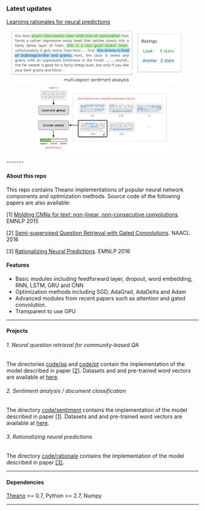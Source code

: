 ### Latest updates
[Learning rationales for neural predictions](/code/rationale) <p align="center">
<img height =140 src="code/rationale/figures/example.png"> &nbsp; &nbsp; &nbsp; &nbsp; <img width=350 src="code/rationale/figures/model_framework.png">
</p>
-------

#### About this repo
This repo contains Theano implementations of popular neural network components and optimization methods. Source code of the following papers are also available:

  [1] [Molding CNNs for text: non-linear, non-consecutive convolutions](http://arxiv.org/abs/1508.04112). EMNLP 2015
  
  [2] [Semi-supervised Question Retrieval with Gated Convolutions](http://arxiv.org/abs/1512.05726). NAACL 2016

  [3] [Rationalizing Neural Predictions](https://people.csail.mit.edu/taolei/papers/emnlp16_rationale.pdf). EMNLP 2016

#### Features
  - Basic modules including feedforward layer, dropout, word embedding, RNN, LSTM, GRU and CNN
  - Optimization methods including SGD, AdaGrad, AdaDelta and Adam
  - Advanced modules from recent papers such as attention and gated convolution.
  - Transparent to use GPU

-------

#### Projects

###### 1. Neural question retrieval for community-based QA

The directories [code/qa](/code/qa) and [code/pt](/code/pt) contain the implementation of the model described in paper [[2]](http://arxiv.org/abs/1512.05726). Datasets and and pre-trained word vectors are available at [here](https://github.com/taolei87/askubuntu).

###### 2. Sentiment analysis / document classification

The directory [code/sentiment](/code/sentiment) contains the implementation of the model described in paper [[1]](http://arxiv.org/abs/1508.04112). Datasets and and pre-trained word vectors are available at [here](https://github.com/taolei87/text_convnet).

###### 3. Rationalizing neural predictions

The directory [code/rationale](/code/rationale) contains the implementation of the model described in paper [[3]](https://people.csail.mit.edu/taolei/papers/emnlp16_rationale.pdf).

-------

#### Dependencies
  [Theano](http://deeplearning.net/software/theano/) >= 0.7, Python >= 2.7, Numpy

-------
